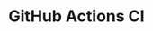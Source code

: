 # GitHub Actions CI













































































































































































































































































































































































































































































































































































































































































































































































































































































































































































































































































































































































































































































































































































































































































































































































































































































































































































































































































































































































































































































































































































































































































































































































































































































































































































































































































































































































































































































































































